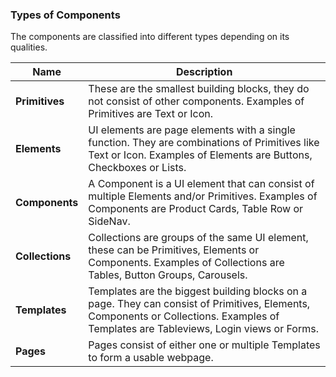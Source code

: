 ### Types of Components

The components are classified into different types depending on its qualities.

**Name** | Description
--- | ---
**Primitives** | These are the smallest building blocks, they do not consist of other components. Examples of Primitives are Text or Icon.
**Elements** | UI elements are page elements with a single function. They are combinations of Primitives like Text or Icon. Examples of Elements are Buttons, Checkboxes or Lists.
**Components** | A Component is a UI element that can consist of multiple Elements and/or Primitives. Examples of Components are Product Cards, Table Row or SideNav.
**Collections** | Collections are groups of the same UI element, these can be Primitives, Elements or Components. Examples of Collections are Tables, Button Groups, Carousels.
**Templates** | Templates are the biggest building blocks on a page. They can consist of Primitives, Elements, Components or Collections. Examples of Templates are Tableviews, Login views or Forms.
**Pages** | Pages consist of either one or multiple Templates to form a usable webpage.